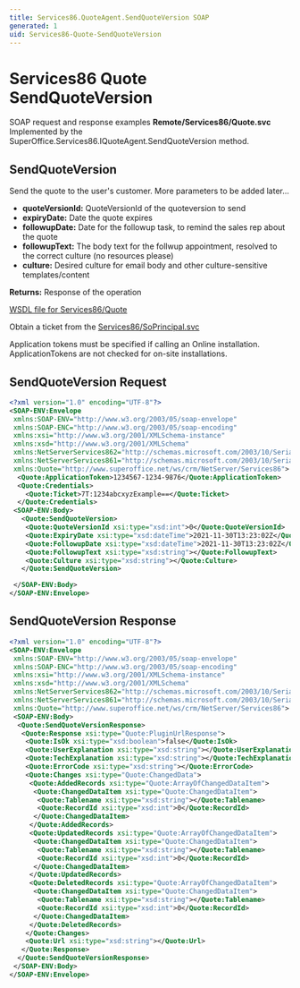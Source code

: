 ```yaml
---
title: Services86.QuoteAgent.SendQuoteVersion SOAP
generated: 1
uid: Services86-Quote-SendQuoteVersion
---
```


# Services86 Quote SendQuoteVersion

SOAP request and response examples **Remote/Services86/Quote.svc**
Implemented by the <see cref="M:SuperOffice.Services86.IQuoteAgent.SendQuoteVersion">SuperOffice.Services86.IQuoteAgent.SendQuoteVersion</see> method.

## SendQuoteVersion

Send the quote to the user's customer. More parameters to be added later...

* **quoteVersionId:** QuoteVersionId of the quoteversion to send
* **expiryDate:** Date the quote expires
* **followupDate:** Date for the followup task, to remind the sales rep about the quote
* **followupText:** The body text for the follwup appointment, resolved to the correct culture (no resources please)
* **culture:** Desired culture for email body and other culture-sensitive templates/content

**Returns:** Response of the operation


[WSDL file for Services86/Quote](../Services86-Quote.md)

Obtain a ticket from the [Services86/SoPrincipal.svc](../SoPrincipal/index.md)

Application tokens must be specified if calling an Online installation. ApplicationTokens are not checked for on-site installations.

## SendQuoteVersion Request

```xml
<?xml version="1.0" encoding="UTF-8"?>
<SOAP-ENV:Envelope
 xmlns:SOAP-ENV="http://www.w3.org/2003/05/soap-envelope"
 xmlns:SOAP-ENC="http://www.w3.org/2003/05/soap-encoding"
 xmlns:xsi="http://www.w3.org/2001/XMLSchema-instance"
 xmlns:xsd="http://www.w3.org/2001/XMLSchema"
 xmlns:NetServerServices862="http://schemas.microsoft.com/2003/10/Serialization/Arrays"
 xmlns:NetServerServices861="http://schemas.microsoft.com/2003/10/Serialization/"
 xmlns:Quote="http://www.superoffice.net/ws/crm/NetServer/Services86">
  <Quote:ApplicationToken>1234567-1234-9876</Quote:ApplicationToken>
  <Quote:Credentials>
    <Quote:Ticket>7T:1234abcxyzExample==</Quote:Ticket>
  </Quote:Credentials>
 <SOAP-ENV:Body>
   <Quote:SendQuoteVersion>
    <Quote:QuoteVersionId xsi:type="xsd:int">0</Quote:QuoteVersionId>
    <Quote:ExpiryDate xsi:type="xsd:dateTime">2021-11-30T13:23:02Z</Quote:ExpiryDate>
    <Quote:FollowupDate xsi:type="xsd:dateTime">2021-11-30T13:23:02Z</Quote:FollowupDate>
    <Quote:FollowupText xsi:type="xsd:string"></Quote:FollowupText>
    <Quote:Culture xsi:type="xsd:string"></Quote:Culture>
   </Quote:SendQuoteVersion>

 </SOAP-ENV:Body>
</SOAP-ENV:Envelope>

```


## SendQuoteVersion Response

```xml
<?xml version="1.0" encoding="UTF-8"?>
<SOAP-ENV:Envelope
 xmlns:SOAP-ENV="http://www.w3.org/2003/05/soap-envelope"
 xmlns:SOAP-ENC="http://www.w3.org/2003/05/soap-encoding"
 xmlns:xsi="http://www.w3.org/2001/XMLSchema-instance"
 xmlns:xsd="http://www.w3.org/2001/XMLSchema"
 xmlns:NetServerServices862="http://schemas.microsoft.com/2003/10/Serialization/Arrays"
 xmlns:NetServerServices861="http://schemas.microsoft.com/2003/10/Serialization/"
 xmlns:Quote="http://www.superoffice.net/ws/crm/NetServer/Services86">
 <SOAP-ENV:Body>
  <Quote:SendQuoteVersionResponse>
   <Quote:Response xsi:type="Quote:PluginUrlResponse">
    <Quote:IsOk xsi:type="xsd:boolean">false</Quote:IsOk>
    <Quote:UserExplanation xsi:type="xsd:string"></Quote:UserExplanation>
    <Quote:TechExplanation xsi:type="xsd:string"></Quote:TechExplanation>
    <Quote:ErrorCode xsi:type="xsd:string"></Quote:ErrorCode>
    <Quote:Changes xsi:type="Quote:ChangedData">
     <Quote:AddedRecords xsi:type="Quote:ArrayOfChangedDataItem">
      <Quote:ChangedDataItem xsi:type="Quote:ChangedDataItem">
       <Quote:Tablename xsi:type="xsd:string"></Quote:Tablename>
       <Quote:RecordId xsi:type="xsd:int">0</Quote:RecordId>
      </Quote:ChangedDataItem>
     </Quote:AddedRecords>
     <Quote:UpdatedRecords xsi:type="Quote:ArrayOfChangedDataItem">
      <Quote:ChangedDataItem xsi:type="Quote:ChangedDataItem">
       <Quote:Tablename xsi:type="xsd:string"></Quote:Tablename>
       <Quote:RecordId xsi:type="xsd:int">0</Quote:RecordId>
      </Quote:ChangedDataItem>
     </Quote:UpdatedRecords>
     <Quote:DeletedRecords xsi:type="Quote:ArrayOfChangedDataItem">
      <Quote:ChangedDataItem xsi:type="Quote:ChangedDataItem">
       <Quote:Tablename xsi:type="xsd:string"></Quote:Tablename>
       <Quote:RecordId xsi:type="xsd:int">0</Quote:RecordId>
      </Quote:ChangedDataItem>
     </Quote:DeletedRecords>
    </Quote:Changes>
    <Quote:Url xsi:type="xsd:string"></Quote:Url>
   </Quote:Response>
  </Quote:SendQuoteVersionResponse>
 </SOAP-ENV:Body>
</SOAP-ENV:Envelope>

```

